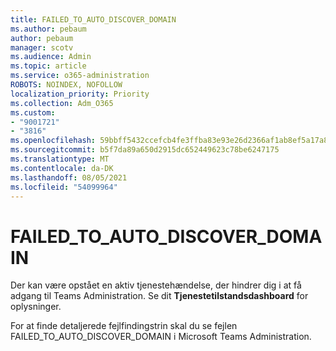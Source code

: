 ```yaml
---
title: FAILED_TO_AUTO_DISCOVER_DOMAIN
ms.author: pebaum
author: pebaum
manager: scotv
ms.audience: Admin
ms.topic: article
ms.service: o365-administration
ROBOTS: NOINDEX, NOFOLLOW
localization_priority: Priority
ms.collection: Adm_O365
ms.custom:
- "9001721"
- "3816"
ms.openlocfilehash: 59bbff5432ccefcb4fe3ffba83e93e26d2366af1ab8ef5a17a8294c1c5c0dfcb
ms.sourcegitcommit: b5f7da89a650d2915dc652449623c78be6247175
ms.translationtype: MT
ms.contentlocale: da-DK
ms.lasthandoff: 08/05/2021
ms.locfileid: "54099964"
---
```

# <a name="failed_to_auto_discover_domain"></a>FAILED_TO_AUTO_DISCOVER_DOMAIN

Der kan være opstået en aktiv tjenestehændelse, der hindrer dig i at få adgang til Teams Administration. Se dit **Tjenestetilstandsdashboard** for oplysninger.

For at finde detaljerede fejlfindingstrin skal du se fejlen FAILED_TO_AUTO_DISCOVER_DOMAIN i Microsoft Teams Administration.

